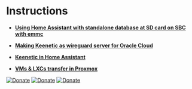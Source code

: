 # Instructions


- **[Using Home Assistant with standalone database at SD card on SBC with emmc](https://github.com/ntguest/instructions/blob/main/custom_path_standalone_mariadb_access_supervised.md)**

- **[Making Keenetic as wireguard server for Oracle Cloud](https://github.com/ntguest/instructions/blob/main/wireguard-oracle.md)**

- **[Keenetic in Home Assistant](https://github.com/ntguest/instructions/blob/main/keenetic-home-assistant.md)**

- **[VMs & LXCs transfer in Proxmox](https://github.com/ntguest/instructions/blob/main/proxmox-transfer.md)**



[![Donate](https://img.shields.io/badge/donate-Beer-yellow.svg)](https://www.buymeacoffee.com/ntguest)
[![Donate](https://img.shields.io/badge/donate-Yandex-blueviolet.svg)](https://yoomoney.ru/to/410011383527168)
[![Donate](https://img.shields.io/badge/ask_in-Telegram-blue.svg)](https://t.me/avkulikoff)

